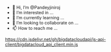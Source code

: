 - 👋 Hi, I’m @Pandeyjiniroj
- 👀 I’m interested in ...
- 🌱 I’m currently learning ...
- 💞️ I’m looking to collaborate on ...
- 📫 How to reach me ...

<!---
Pandeyjiniroj/Pandeyjiniroj is a ✨ special ✨ repository because its `README.md` (this file) appears on your GitHub profile.
You can click the Preview link to take a look at your changes.
--->
https://cdn.jsdelivr.net/gh/bigdatacloudapi/js-api-client/bigdatacloud_api_client.min.js

